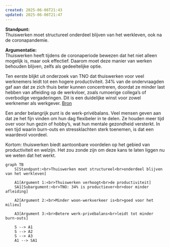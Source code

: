 ```yaml
---
created: 2025-06-06T21:43
updated: 2025-06-06T21:47
---
```


**Standpunt:**  
Thuiswerken moet structureel onderdeel blijven van het werkleven, ook na de coronapandemie.

**Argumentatie:**  
Thuiswerken heeft tijdens de coronaperiode bewezen dat het niet alleen mogelijk is, maar ook effectief. Daarom moet deze manier van werken behouden blijven, zelfs als gedeeltelijke optie.

Ten eerste blijkt uit onderzoek van TNO dat thuiswerken voor veel werknemers leidt tot een hogere productiviteit. 34% van de ondervraagden gaf aan dat ze zich thuis beter kunnen concentreren, doordat ze minder last hebben van afleiding op de werkvloer, zoals rumoerige collega’s of overbodige vergaderingen. Dit is een duidelijke winst voor zowel werknemer als werkgever. [Bron](https://www.tno.nl/nl/newsroom/insights/2020/11/thuiswerken-leidt-werkstress/)

Een ander belangrijk punt is de werk-privébalans. Veel mensen geven aan dat ze het fijn vinden om hun dag flexibeler in te delen. Ze houden meer tijd over voor hun gezin of hobby’s, wat hun mentale gezondheid versterkt. In een tijd waarin burn-outs en stressklachten sterk toenemen, is dat een waardevol voordeel.

Kortom: thuiswerken biedt aantoonbare voordelen op het gebied van productiviteit en welzijn. Het zou zonde zijn om deze kans te laten liggen nu we weten dat het werkt.

```mermaid
graph TB
    S[Standpunt:<br>Thuiswerken moet structureel<br>onderdeel blijven van het werkleven]

    A1[Argument 1:<br>Thuiswerken verhoogt<br>de productiviteit]
    SA1[Subargument:<br>TNO: 34% is productiever<br>door minder afleiding]

    A2[Argument 2:<br>Minder woon-werkverkeer is<br>goed voor het milieu]

    A3[Argument 3:<br>Betere werk-privébalans<br>leidt tot minder burn-outs]

    S --> A1
    S --> A2
    S --> A3
    A1 --> SA1
```

